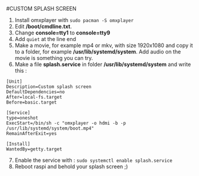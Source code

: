 #CUSTOM SPLASH SCREEN
1.	Install omxplayer with `sudo pacman -S omxplayer`
2.	Edit **/boot/cmdline.txt**. 
3.	Change  **console=tty1** to **console=tty9**
4.	Add `quiet` at the line end
5.	Make a movie, for example mp4 or mkv, with size 1920x1080 and copy it to a folder, for example **/usr/lib/systemd/system**. Add audio on the movie is something you can try.
6.	Make a file **splash.service** in folder **/usr/lib/systemd/system** and write this :

 ```
 [Unit]
 Description=Custom splash screen
 DefaultDependencies=no
 After=local-fs.target
 Before=basic.target

 [Service]
 type=oneshot
 ExecStart=/bin/sh -c "omxplayer -o hdmi -b -p /usr/lib/systemd/system/boot.mp4"
 RemainAfterExit=yes

 [Install]
 WantedBy=getty.target
 ```

7.	Enable the service with : `sudo systemctl enable splash.service`
8.	Reboot raspi and behold your splash screen ;)
